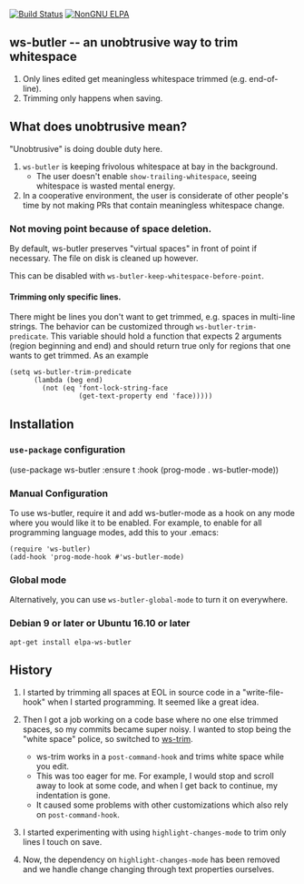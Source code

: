 [![Build Status](https://travis-ci.org/lewang/ws-butler.png)](http://travis-ci.org/lewang/ws-butler)
[![NonGNU ELPA](https://elpa.nongnu.org/nongnu/ws-butler.svg)](https://elpa.nongnu.org/nongnu/ws-butler.html)

## ws-butler -- an unobtrusive way to trim whitespace

1. Only lines edited get meaningless whitespace trimmed (e.g. end-of-line).
2. Trimming only happens when saving.

## What does unobtrusive mean?

"Unobtrusive" is doing double duty here.

1. `ws-butler` is keeping frivolous whitespace at bay in the background.
    - The user doesn't enable `show-trailing-whitespace`, seeing whitespace is
      wasted mental energy.
2. In a cooperative environment, the user is considerate of other people's time
   by not making PRs that contain meaningless whitespace change.

### Not moving point because of space deletion.

By default, ws-butler preserves "virtual spaces" in front of point if necessary.
The file on disk is cleaned up however.

This can be disabled with `ws-butler-keep-whitespace-before-point`.

#### Trimming only specific lines.

There might be lines you don't want to get trimmed, e.g. spaces in multi-line
strings. The behavior can be customized through `ws-butler-trim-predicate`. This
variable should hold a function that expects 2 arguments (region beginning and
end) and should return true only for regions that one wants to get trimmed. As
an example

    (setq ws-butler-trim-predicate
          (lambda (beg end)
            (not (eq 'font-lock-string-face
                     (get-text-property end 'face)))))


## Installation

### `use-package` configuration

(use-package ws-butler
  :ensure t
  :hook (prog-mode . ws-butler-mode))

### Manual Configuration

To use ws-butler, require it and add ws-butler-mode as a hook on any mode
where you would like it to be enabled. For example, to enable for all 
programming language modes, add this to your .emacs:

    (require 'ws-butler)
    (add-hook 'prog-mode-hook #'ws-butler-mode)


### Global mode

Alternatively, you can use `ws-butler-global-mode` to turn it on everywhere.

### Debian 9 or later or Ubuntu 16.10 or later

`apt-get install elpa-ws-butler`

## History

1. I started by trimming all spaces at EOL in source code in a
   "write-file-hook" when I started programming.  It seemed like a great idea.

2. Then I got a job working on a code base where no one else trimmed spaces,
   so my commits became super noisy.  I wanted to stop being the "white space"
   police, so switched to [ws-trim][].
    * ws-trim works in a `post-command-hook` and trims white space while you
      edit.
    * This was too eager for me. For example, I would stop and scroll away to
      look at some code, and when I get back to continue, my indentation is
      gone.
    * It caused some problems with other customizations which also rely on
      `post-command-hook`.

3. I started experimenting with using `highlight-changes-mode` to trim only
   lines I touch on save.

4. Now, the dependency on `highlight-changes-mode` has been removed and we
   handle change changing through text properties ourselves.

[ws-trim]: ftp://ftp.lysator.liu.se/pub/emacs/ws-trim.el
